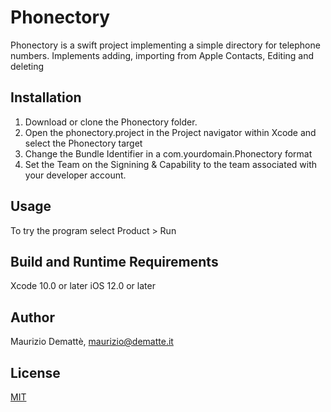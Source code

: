 # Phonectory
Phonectory is a swift project implementing a simple directory for telephone numbers.
Implements adding, importing from Apple Contacts, Editing and deleting

## Installation
1. Download or clone the Phonectory folder.
2. Open the phonectory.project in the Project navigator within Xcode and select the Phonectory target 
3. Change the Bundle Identifier in a com.yourdomain.Phonectory format
4. Set the Team on the Signining & Capability to the team associated with your developer account.

## Usage
To try the program select Product > Run

## Build and Runtime Requirements
Xcode 10.0 or later
iOS 12.0 or later
    
## Author
Maurizio Demattè, maurizio@dematte.it

## License
[MIT](https://choosealicense.com/licenses/mit/)
